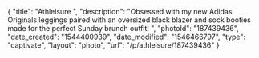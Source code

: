{
    "title": "Athleisure ",
    "description": "Obsessed with my new Adidas Originals leggings paired with an oversized black blazer and sock booties made for the perfect Sunday brunch outfit! ",
    "photoId": "187439436",
    "date_created": "1544400939",
    "date_modified": "1546466797",
    "type": "captivate",
    "layout": "photo",
    "url": "\/p\/athleisure\/187439436"
}
